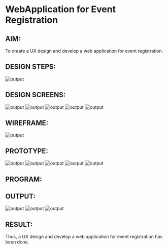 # WebApplication for Event Registration

## AIM:
To create a UX design and develop a web application for event registration.
## DESIGN STEPS:
![output](./static/img/designsteps.jpg)
## DESIGN SCREENS:
![output](./static/img/proto1.jpg)
![output](./static/img/proto2.jpg)
![output](./static/img/proto3.jpg)
![output](./static/img/proto4.jpg)
![output](./static/img/proto5.jpg)
## WIREFRAME:
![output](./static/img/Ux1.jpg)
## PROTOTYPE:
![output](./static/img/proto1.jpg)
![output](./static/img/proto2.jpg)
![output](./static/img/proto3.jpg)
![output](./static/img/proto4.jpg)
![output](./static/img/proto5.jpg)



## PROGRAM:


## OUTPUT:
![output](./static/img/output1.jpg)
![output](./static/img/output2.jpg)
![output](./static/img/output3.jpg)



## RESULT:
Thus, a UX design and develop a web application for event registration has been done.
